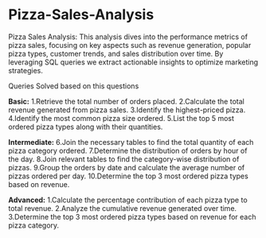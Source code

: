 # Pizza-Sales-Analysis
Pizza Sales Analysis: This analysis dives into the performance metrics of pizza sales, focusing on key aspects such as revenue generation, popular pizza types, customer trends, and sales distribution over time. By leveraging SQL queries we extract actionable insights to optimize marketing strategies.

Queries Solved based on this questions

**Basic:**
1.Retrieve the total number of orders placed.
2.Calculate the total revenue generated from pizza sales.
3.Identify the highest-priced pizza.
4.Identify the most common pizza size ordered.
5.List the top 5 most ordered pizza types along with their quantities.


**Intermediate:**
6.Join the necessary tables to find the total quantity of each pizza category ordered.
7.Determine the distribution of orders by hour of the day.
8.Join relevant tables to find the category-wise distribution of pizzas.
9.Group the orders by date and calculate the average number of pizzas ordered per day.
10.Determine the top 3 most ordered pizza types based on revenue.

**Advanced:**
1.Calculate the percentage contribution of each pizza type to total revenue.
2.Analyze the cumulative revenue generated over time.
3.Determine the top 3 most ordered pizza types based on revenue for each pizza category.
